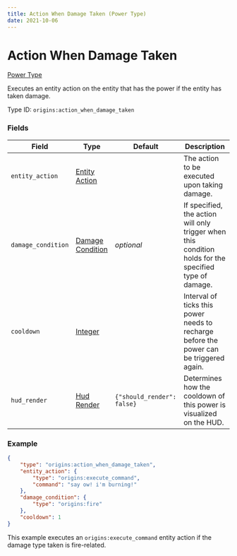 ```yaml
---
title: Action When Damage Taken (Power Type)
date: 2021-10-06
---
```


# Action When Damage Taken

[Power Type](../power_types.md)

Executes an entity action on the entity that has the power if the entity has taken damage.

Type ID: `origins:action_when_damage_taken`

### Fields

Field | Type | Default | Description
------|------|---------|-------------
`entity_action` | [Entity Action](../entity_actions.md) | | The action to be executed upon taking damage.
`damage_condition` | [Damage Condition](../damage_conditions.md) | _optional_ | If specified, the action will only trigger when this condition holds for the specified type of damage.
`cooldown` | [Integer](../data_types/integer.md) | | Interval of ticks this power needs to recharge before the power can be triggered again.
`hud_render` | [Hud Render](../data_types/hud_render.md) | `{"should_render": false}` | Determines how the cooldown of this power is visualized on the HUD.

### Example
```json
{
    "type": "origins:action_when_damage_taken",
    "entity_action": {
        "type": "origins:execute_command",
        "command": "say ow! i'm burning!"
    },
    "damage_condition": {
        "type": "origins:fire"
    },
    "cooldown": 1
}
```
This example executes an `origins:execute_command` entity action if the damage type taken is fire-related.